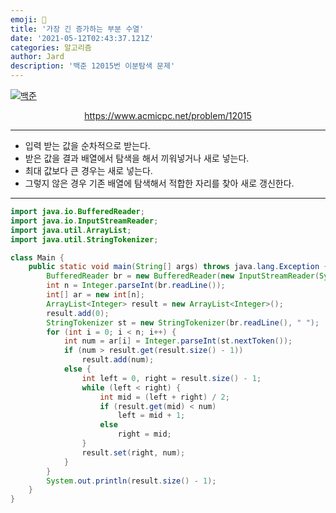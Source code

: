 ```yaml
---
emoji: 🧢
title: '가장 긴 증가하는 부분 수열'
date: '2021-05-12T02:43:37.121Z'
categories: 알고리즘
author: Jard
description: '백준 12015번 이분탐색 문제'
---
```


[![백준](https://d2gd6pc034wcta.cloudfront.net/images/logo@2x.png)](https://www.acmicpc.net/problem/12015)

<div style="text-align:center"><a href="https://www.acmicpc.net/problem/12015">https://www.acmicpc.net/problem/12015</a></div>

---

- 입력 받는 값을 순차적으로 받는다.
- 받은 값을 결과 배열에서 탐색을 해서 끼워넣거나 새로 넣는다.
- 최대 값보다 큰 경우는 새로 넣는다.
- 그렇지 않은 경우 기존 배열에 탐색해서 적합한 자리를 찾아 새로 갱신한다.

---

```java
import java.io.BufferedReader;
import java.io.InputStreamReader;
import java.util.ArrayList;
import java.util.StringTokenizer;

class Main {
    public static void main(String[] args) throws java.lang.Exception {
        BufferedReader br = new BufferedReader(new InputStreamReader(System.in));
        int n = Integer.parseInt(br.readLine());
        int[] ar = new int[n];
        ArrayList<Integer> result = new ArrayList<Integer>();
        result.add(0);
        StringTokenizer st = new StringTokenizer(br.readLine(), " ");
        for (int i = 0; i < n; i++) {
            int num = ar[i] = Integer.parseInt(st.nextToken());
            if (num > result.get(result.size() - 1))
                result.add(num);
            else {
                int left = 0, right = result.size() - 1;
                while (left < right) {
                    int mid = (left + right) / 2;
                    if (result.get(mid) < num)
                        left = mid + 1;
                    else
                        right = mid;
                }
                result.set(right, num);
            }
        }
        System.out.println(result.size() - 1);
    }
}
```

